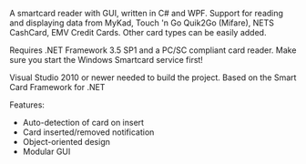 A smartcard reader with GUI, written in C# and WPF. Support for reading and displaying data from MyKad, Touch 'n Go Quik2Go (Mifare), NETS CashCard, EMV Credit Cards. Other card types can be easily added.

Requires .NET Framework 3.5 SP1 and a PC/SC compliant card reader. Make sure you start the Windows Smartcard service first!

Visual Studio 2010 or newer needed to build the project. Based on the Smart Card Framework for .NET

Features:

- Auto-detection of card on insert
- Card inserted/removed notification
- Object-oriented design
- Modular GUI

